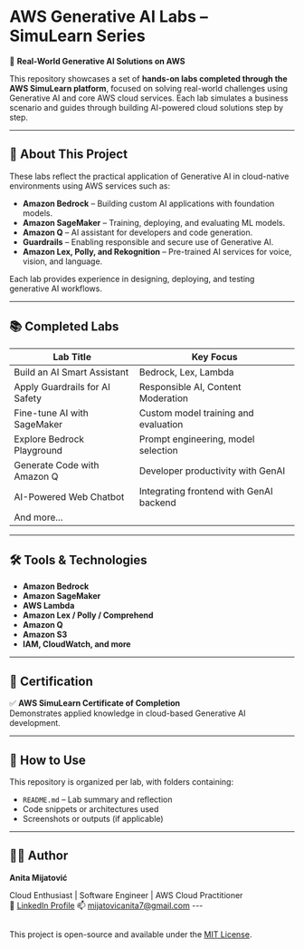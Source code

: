 # AWS Generative AI Labs – SimuLearn Series

🧠 **Real-World Generative AI Solutions on AWS**

This repository showcases a set of **hands-on labs completed through the AWS SimuLearn platform**, focused on solving real-world challenges using Generative AI and core AWS cloud services. Each lab simulates a business scenario and guides through building AI-powered cloud solutions step by step.

---

## 🚀 About This Project

These labs reflect the practical application of Generative AI in cloud-native environments using AWS services such as:

- **Amazon Bedrock** – Building custom AI applications with foundation models.
- **Amazon SageMaker** – Training, deploying, and evaluating ML models.
- **Amazon Q** – AI assistant for developers and code generation.
- **Guardrails** – Enabling responsible and secure use of Generative AI.
- **Amazon Lex, Polly, and Rekognition** – Pre-trained AI services for voice, vision, and language.

Each lab provides experience in designing, deploying, and testing generative AI workflows.

---

## 📚 Completed Labs

| Lab Title | Key Focus |
|-----------|-----------|
| Build an AI Smart Assistant | Bedrock, Lex, Lambda |
| Apply Guardrails for AI Safety | Responsible AI, Content Moderation |
| Fine-tune AI with SageMaker | Custom model training and evaluation |
| Explore Bedrock Playground | Prompt engineering, model selection |
| Generate Code with Amazon Q | Developer productivity with GenAI |
| AI-Powered Web Chatbot | Integrating frontend with GenAI backend |
| And more... | |

---

## 🛠️ Tools & Technologies

- **Amazon Bedrock**
- **Amazon SageMaker**
- **AWS Lambda**
- **Amazon Lex / Polly / Comprehend**
- **Amazon Q**
- **Amazon S3**
- **IAM, CloudWatch, and more**

---

## 📜 Certification

✅ **AWS SimuLearn Certificate of Completion**  
Demonstrates applied knowledge in cloud-based Generative AI development.

---

## 🧩 How to Use

This repository is organized per lab, with folders containing:

- `README.md` – Lab summary and reflection  
- Code snippets or architectures used  
- Screenshots or outputs (if applicable)

---

## 👩‍💻 Author

**Anita Mijatović**  

Cloud Enthusiast | Software Engineer | AWS Cloud Practitioner  
💼 [LinkedIn Profile](https://www.linkedin.com/in/anita-mijatović-285a72283)
📫 mijatovicanita7@gmail.com
    ---
```##🪪 License
```
This project is open-source and available under the [MIT License](LICENSE).
```
